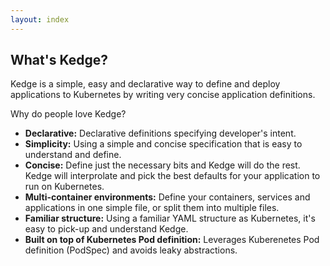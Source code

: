 ```yaml
---
layout: index
---
```


## What's Kedge?

Kedge is a simple, easy and declarative way to define and deploy applications to Kubernetes by writing very concise application definitions.

Why do people love Kedge?

  - __Declarative:__ Declarative definitions specifying developer's intent.
  - __Simplicity:__ Using a simple and concise specification that is easy to understand and define.
  - __Concise:__ Define just the necessary bits and Kedge will do the rest. Kedge will interprolate and pick the best defaults for your application to run on Kubernetes.
  - __Multi-container environments:__ Define your containers, services and applications in one simple file, or split them into multiple files.
  - __Familiar structure:__ Using a familiar YAML structure as Kubernetes, it's easy to pick-up and understand Kedge.
  - __Built on top of Kubernetes Pod definition:__ Leverages Kuberenetes Pod definition (PodSpec) and avoids leaky abstractions.
